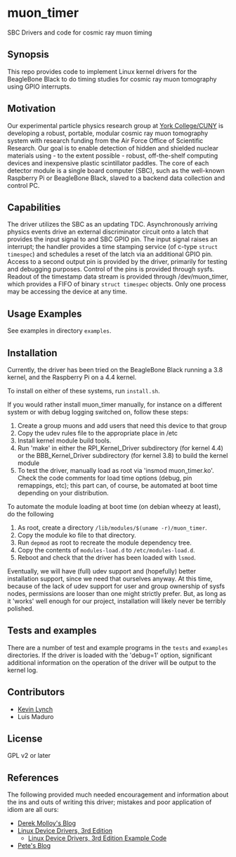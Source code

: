 # muon_timer
SBC Drivers and code for cosmic ray muon timing

## Synopsis

This repo provides code to implement Linux kernel drivers for the
BeagleBone Black to do timing studies for cosmic ray muon tomography
using GPIO interrupts.

## Motivation

Our experimental particle physics research group at [York
College/CUNY](http://www.york.cuny.edu) is developing a robust,
portable, modular cosmic ray muon tomography system with research
funding from the Air Force Office of Scientific Research.  Our goal is
to enable detection of hidden and shielded nuclear materials using -
to the extent possible - robust, off-the-shelf computing devices and
inexpensive plastic scintillator paddles.  The core of each detector
module is a single board computer (SBC), such as the well-known
Raspberry Pi or BeagleBone Black, slaved to a backend data collection
and control PC.

## Capabilities

The driver utilizes the SBC as an updating TDC.  Asynchronously
arriving physics events drive an external discriminator circuit onto a
latch that provides the input signal to and SBC GPIO pin.  The input
signal raises an interrupt; the handler provides a time stamping
service (of c-type `struct timespec`) and schedules a reset of the
latch via an additional GPIO pin.  Access to a second output pin is
provided by the driver, primarily for testing and debugging purposes.
Control of the pins is provided through sysfs.  Readout of the
timestamp data stream is provided through /dev/muon_timer, which
provides a FIFO of binary `struct timespec` objects.  Only one process
may be accessing the device at any time.

## Usage Examples

See examples in directory `examples`.

## Installation

Currently, the driver has been tried on the BeagleBone Black running
a 3.8 kernel, and the Raspberry Pi on a 4.4 kernel.

To install on either of these systems, run `install.sh`.

If you would rather install muon_timer manually, for instance on a 
different system or with debug logging switched on, follow these 
steps:

1. Create a group muons and add users that need this device to that
group 
1. Copy the udev rules file to the appropriate place in /etc
1. Install kernel module build tools.
1. Run 'make' in either the RPI_Kernel_Driver subdirectory (for kernel 
4.4) or the BBB_Kernel_Driver subdirectory (for kernel 3.8) to build 
the kernel module
1. To test the driver, manually load as root via 'insmod
muon_timer.ko'.  Check the code comments for load time options (debug,
pin remappings, etc); this part can, of course, be automated at boot
time depending on your distribution.

To automate the module loading at boot time (on debian wheezy at
least), do the following

1. As root, create a directory `/lib/modules/$(uname -r)/muon_timer`.
1. Copy the module ko file to that directory.
1. Run `depmod` as root to recreate the module dependency tree.
1. Copy the contents of `modules-load.d` to `/etc/modules-load.d`.
1. Reboot and check that the driver has been loaded with `lsmod`.

Eventually, we will have (full) udev support and (hopefully) better
installation support, since we need that ourselves anyway.  At this
time, because of the lack of udev support for user and group ownership
of sysfs nodes, permissions are looser than one might strictly prefer.
But, as long as it 'works' well enough for our project, installation
will likely never be terribly polished.

## Tests and examples

There are a number of test and example programs in the `tests` and
`examples` directories.  If the driver is loaded with the 'debug=1'
option, significant additional information on the operation of the
driver will be output to the kernel log.

## Contributors

* [Kevin Lynch](mailto:klynch@york.cuny.edu)
* Luis Maduro

## License

GPL v2 or later

## References

The following provided much needed encouragement and information about the ins and outs of writing this driver; mistakes and poor application of idiom are all ours:

* [Derek Molloy's Blog](http://derekmolloy.ie/writing-a-linux-kernel-module-part-1-introduction/)
* [Linux Device Drivers, 3rd Edition](http://free-electrons.com/doc/books/ldd3.pdf)
  * [Linux Device Drivers, 3rd Edition Example Code](http://examples.oreilly.com/linuxdrive3)
* [Pete's Blog](http://pete.akeo.ie/2011/08/writing-linux-device-driver-for-kernels.html)

